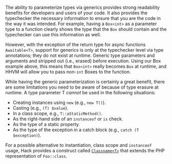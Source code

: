 The ability to parameterize types via generics provides strong readability benefits for developers and users of your code. It also 
provides the typechecker the necessary information to ensure that you are the code in the way it was intended. For example, having a 
`Box<int>` as a parameter type to a function clearly shows the type that the `Box` should contain and the typechecker can use this information as well.

However, with the exception of the return type for async functions `Awaitable<T>`, support for generics is only at the typechecker level 
via type annotations; they do not exist at runtime. Generic type parameters and arguments and stripped out (i.e., erased) before 
execution. Using our Box example above, this means that `Box<int>` really becomes `Box` at runtime, and HHVM will allow you to pass 
non-`int` Boxes to the function.

While having the generic parameterization is certainly a great benefit, there are some limitations you need to be aware of because of 
type erasure at runtime. A type parameter T *cannot* be used in the following situations:
 * Creating instances using `new` (e.g., `new T()`).
 * Casting (e.g., `(T) $value`).
 * In a class scope, e.g., `T::aStaticMethod()`.
 * As the right-hand side of an `instanceof` or `is` check.
 * As the type of a static property.
 * As the type of the exception in a catch block (e.g., `catch (T $exception)`).

For a possible alternative to instantiation, class scope and `instanceof` usage, Hack provides a construct called 
[`Classname<T>`](../types/classname.md) that extends the PHP representation of `Foo::class`.
